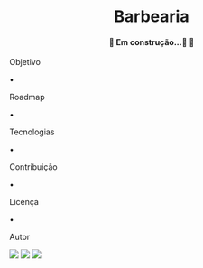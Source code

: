 <h1 align="center">Barbearia</h1>

<h4 align="center"> 
	🚧  Em construção...🚀  🚧
</h4>

<p align="center">
 <p>Objetivo</p> •
 <p>Roadmap</p> • 
 <p>Tecnologias</p> • 
 <p>Contribuição</p> • 
 <p>Licença</p> • 
 <p>Autor</p>
</p>

<img src="https://user-images.githubusercontent.com/69200574/192762783-9e2e2143-3f08-4870-ad3a-2baaef61be87.PNG"/>
<img src="https://user-images.githubusercontent.com/69200574/192762914-d5831061-3a5b-4da8-9a9b-9fea10f8120e.PNG"/>
<img src="https://user-images.githubusercontent.com/69200574/192764140-73d33390-ff59-4564-a14d-8a1a3134639b.png"/>


